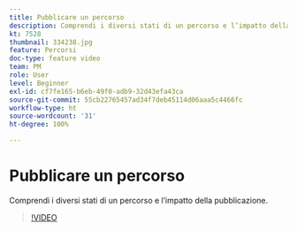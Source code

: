 ```yaml
---
title: Pubblicare un percorso
description: Comprendi i diversi stati di un percorso e l’impatto della pubblicazione.
kt: 7528
thumbnail: 334238.jpg
feature: Percorsi
doc-type: feature video
team: PM
role: User
level: Beginner
exl-id: cf7fe165-b6eb-49f0-adb9-32d43efa43ca
source-git-commit: 55cb22765457ad34f7deb45114d06aaa5c4466fc
workflow-type: ht
source-wordcount: '31'
ht-degree: 100%

---
```


# Pubblicare un percorso

Comprendi i diversi stati di un percorso e l’impatto della pubblicazione.

>[!VIDEO](https://video.tv.adobe.com/v/334238?quality=12)
